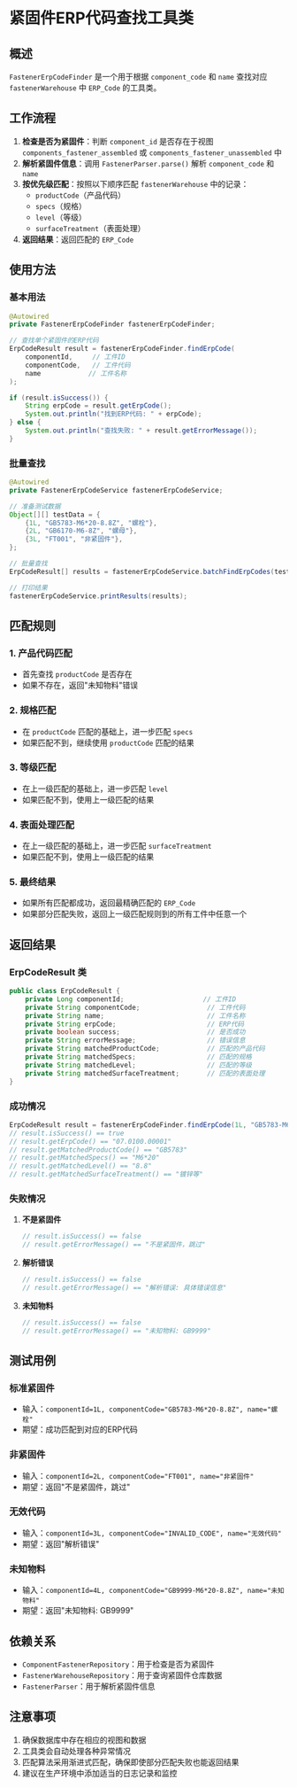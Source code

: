 # 紧固件ERP代码查找工具类

## 概述

`FastenerErpCodeFinder` 是一个用于根据 `component_code` 和 `name` 查找对应 `fastenerWarehouse` 中 `ERP_Code` 的工具类。

## 工作流程

1. **检查是否为紧固件**：判断 `component_id` 是否存在于视图 `components_fastener_assembled` 或 `components_fastener_unassembled` 中
2. **解析紧固件信息**：调用 `FastenerParser.parse()` 解析 `component_code` 和 `name`
3. **按优先级匹配**：按照以下顺序匹配 `fastenerWarehouse` 中的记录：
   - `productCode`（产品代码）
   - `specs`（规格）
   - `level`（等级）
   - `surfaceTreatment`（表面处理）
4. **返回结果**：返回匹配的 `ERP_Code`

## 使用方法

### 基本用法

```java
@Autowired
private FastenerErpCodeFinder fastenerErpCodeFinder;

// 查找单个紧固件的ERP代码
ErpCodeResult result = fastenerErpCodeFinder.findErpCode(
    componentId,     // 工件ID
    componentCode,   // 工件代码
    name            // 工件名称
);

if (result.isSuccess()) {
    String erpCode = result.getErpCode();
    System.out.println("找到ERP代码: " + erpCode);
} else {
    System.out.println("查找失败: " + result.getErrorMessage());
}
```

### 批量查找

```java
@Autowired
private FastenerErpCodeService fastenerErpCodeService;

// 准备测试数据
Object[][] testData = {
    {1L, "GB5783-M6*20-8.8Z", "螺栓"},
    {2L, "GB6170-M6-8Z", "螺母"},
    {3L, "FT001", "非紧固件"},
};

// 批量查找
ErpCodeResult[] results = fastenerErpCodeService.batchFindErpCodes(testData);

// 打印结果
fastenerErpCodeService.printResults(results);
```

## 匹配规则

### 1. 产品代码匹配
- 首先查找 `productCode` 是否存在
- 如果不存在，返回"未知物料"错误

### 2. 规格匹配
- 在 `productCode` 匹配的基础上，进一步匹配 `specs`
- 如果匹配不到，继续使用 `productCode` 匹配的结果

### 3. 等级匹配
- 在上一级匹配的基础上，进一步匹配 `level`
- 如果匹配不到，使用上一级匹配的结果

### 4. 表面处理匹配
- 在上一级匹配的基础上，进一步匹配 `surfaceTreatment`
- 如果匹配不到，使用上一级匹配的结果

### 5. 最终结果
- 如果所有匹配都成功，返回最精确匹配的 `ERP_Code`
- 如果部分匹配失败，返回上一级匹配规则到的所有工件中任意一个

## 返回结果

### ErpCodeResult 类

```java
public class ErpCodeResult {
    private Long componentId;                    // 工件ID
    private String componentCode;                 // 工件代码
    private String name;                          // 工件名称
    private String erpCode;                       // ERP代码
    private boolean success;                      // 是否成功
    private String errorMessage;                  // 错误信息
    private String matchedProductCode;            // 匹配的产品代码
    private String matchedSpecs;                  // 匹配的规格
    private String matchedLevel;                  // 匹配的等级
    private String matchedSurfaceTreatment;       // 匹配的表面处理
}
```

### 成功情况

```java
ErpCodeResult result = fastenerErpCodeFinder.findErpCode(1L, "GB5783-M6*20-8.8Z", "螺栓");
// result.isSuccess() == true
// result.getErpCode() == "07.0100.00001"
// result.getMatchedProductCode() == "GB5783"
// result.getMatchedSpecs() == "M6*20"
// result.getMatchedLevel() == "8.8"
// result.getMatchedSurfaceTreatment() == "镀锌等"
```

### 失败情况

1. **不是紧固件**
   ```java
   // result.isSuccess() == false
   // result.getErrorMessage() == "不是紧固件，跳过"
   ```

2. **解析错误**
   ```java
   // result.isSuccess() == false
   // result.getErrorMessage() == "解析错误: 具体错误信息"
   ```

3. **未知物料**
   ```java
   // result.isSuccess() == false
   // result.getErrorMessage() == "未知物料: GB9999"
   ```

## 测试用例

### 标准紧固件
- 输入：`componentId=1L, componentCode="GB5783-M6*20-8.8Z", name="螺栓"`
- 期望：成功匹配到对应的ERP代码

### 非紧固件
- 输入：`componentId=2L, componentCode="FT001", name="非紧固件"`
- 期望：返回"不是紧固件，跳过"

### 无效代码
- 输入：`componentId=3L, componentCode="INVALID_CODE", name="无效代码"`
- 期望：返回"解析错误"

### 未知物料
- 输入：`componentId=4L, componentCode="GB9999-M6*20-8.8Z", name="未知物料"`
- 期望：返回"未知物料: GB9999"

## 依赖关系

- `ComponentFastenerRepository`：用于检查是否为紧固件
- `FastenerWarehouseRepository`：用于查询紧固件仓库数据
- `FastenerParser`：用于解析紧固件信息

## 注意事项

1. 确保数据库中存在相应的视图和数据
2. 工具类会自动处理各种异常情况
3. 匹配算法采用渐进式匹配，确保即使部分匹配失败也能返回结果
4. 建议在生产环境中添加适当的日志记录和监控
